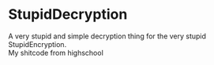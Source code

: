 # StupidDecryption
A very stupid and simple decryption thing for the very stupid StupidEncryption. </br>
My shitcode from highschool
